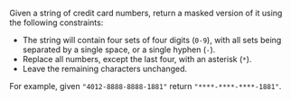 Given a string of credit card numbers, return a masked version of it using the following constraints:

- The string will contain four sets of four digits (``0-9``), with all sets being separated by a single space, or a single hyphen (``-``).
- Replace all numbers, except the last four, with an asterisk (``*``).
- Leave the remaining characters unchanged.

For example, given ``"4012-8888-8888-1881"`` return ``"****-****-****-1881"``.

